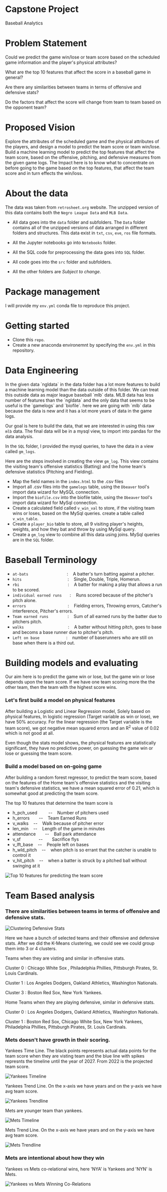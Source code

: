 # Capstone Project
Baseball Analytics

# Problem Statement

Could we predict the game win/lose or team score based on the scheduled game information and the player's physical attributes?

What are the top 10 features that affect the score in a baseball game in general?

Are there any similarities between teams in terms of offensive and defensive stats?

Do the factors that affect the score will change from team to team based on the opponent team?



# Proposed Vision

Explore the attributes of the scheduled game and the physical attributes of the players, and design a model to predict the team score or team win/lose.  Build a machine learning model to predict the top features that affect the team score, based on the offensive, pitching, and defensive measures from the given game logs. The Impact here is to know what to concentrate on before going to the game based on the top features, that affect the team score and in turn effects the win/loss.



# About the data

The data was taken from `retrosheet.org` website. The unzipped version of this data contains both the `Negro League Data` and `MLB Data`. 


* All data goes into the `data` folder and subfolders. The `Data` folder contains all of the unzipped versions of data arranged in different folders and structures. This data exist in `txt`, `csv`, `eve`, `ros` file formats.

* All the Jupyter notebooks go into `Notebooks` folder.

* All the SQL code for preprocessing the data goes into `SQL` folder.

* All code goes into the `src` folder and subfolders.

* All the other folders are *Subject to change*.



# Package management

I will provide my `env.yml` conda file to reproduce this project.


# Getting started

* Clone this `repo`.
* Create a new anaconda environemnt by specifying the `env.yml` in this repository.



# Data Engineering

<div style="text-align": justify>
In the given data `ngldata` in the data folder has a lot more features to build a machine learning model than the data outside of this folder. We can treat this outside data as major league baseball `mlb` data.  MLB data has less number of features than the `ngldata` and the only data that seems to be useful is the `gamelogs` and `biofile`. here we are going with `mlb` data because the data is new and it has a lot more years of data in the game logs.
</div>


Our goal is here to build the data, that we are interested in using this raw `mlb` data. The final data will be in a mysql view, to import into pandas for the data analysis.

In the `SQL` folder, I provided the mysql queries, to have the data in a view called `gm_logs`.

Here are the steps involved in creating the view `gm_log`. This view contains the visiting team's offensive statistics (Batting) and the home team's defensive statistics (Pitching and Fielding). 

* Map the field names in the `index.html`  to the .csv files
* Import all .csv files into the `gamelogs` table, using the `Dbeaver` tool's import data wizard for MySQL connection.
* Import the `biofile.csv` into the biofile table, using the `Dbeaver` tool's import data wizard for MySql connection.
* Create a calculated field called `v_win_val` to store, if the visiting team wins or loses, based on the MySql queries. create a table called `v_win_table`.
* Create a `player_bio` table to store, all 9 visiting player's heights, weights, and how they bat and throw by using MySql query.
* Create a `gm_log` view to combine all this data using joins. MySql
 queries are in the `SQL` folder.



# Baseball Terminology

* `at-bats` &emsp;&emsp;&emsp;&emsp;&emsp;&emsp;&emsp;&emsp;&nbsp; : &nbsp;&nbsp; A batter's turn batting against a pitcher.
* `hits`    &emsp;&emsp;&emsp;&emsp;&emsp;&emsp;&emsp;&emsp;&emsp;&emsp; : &nbsp;&nbsp;  Single, Double, Triple, Homerun.
* `rbi`   &emsp;&emsp;&emsp;&emsp;&emsp;&emsp;&emsp;&emsp;&emsp;&emsp;&nbsp;&nbsp;   : &nbsp;&nbsp; A batter for making a play that allows a run to be scored.
* `individual earned runs` &nbsp;&emsp; : &nbsp;&nbsp; Runs scored because of the pitcher's pitch alone.
* `errors`  &emsp;&emsp;&emsp;&emsp;&emsp;&emsp;&emsp;&emsp;&emsp; : &nbsp;&nbsp; Fielding errors, Throwing errors, Catcher's interference, Pitcher's errors.
* `Team earned runs` &emsp;&emsp;&emsp;&nbsp;&nbsp;&nbsp;  : &nbsp;&nbsp; Sum of all earned runs by the batter due to pitchers pitch.
* `walks` &emsp;&emsp;&emsp;&emsp;&emsp;&emsp;&emsp;&emsp;&emsp;&nbsp;&nbsp; : &nbsp;&nbsp; A batter without hitting pitch, goes to base and becoms a base runner due to pitcher's pitch.
* `Left on base` &emsp;&emsp;&emsp;&emsp;&emsp;&nbsp;&nbsp; : &nbsp;&nbsp; number of baserunners who are still on base when there is a third out.



# Building models and evaluating

Our aim here is to predict the game win or lose, but the game win or lose depends upon the team score. If we have one team scoring more the the other team, then the team with the highest score wins.


### Let's first build a model on physical features

After building a Logistic and Linear Regression model, Solely based on physical features, In logistic regression (Target variable as win or lose), we have 50% accuracy. For the linear regression (the Target variable is the team score), we got negative mean squared errors and an R<sup>2</sup> value of 0.02 which is not good at all.

Even though the stats model shows, the physical features are statistically significant, they have no predictive power, on guessing the game win or lose or guessing the team score.

### Build a model based on on-going game

After building a random forest regressor, to predict the team score, based on the features of the Home team's offensive statistics and the visiting team's defensive statistics, we have a mean squared error of 0.21, which is somewhat good at predicting the team score.

The top 10 features that determine the team score is

* h_pch_used &emsp;&emsp; -- &nbsp;&nbsp; Number of pitchers used
* h_errors &emsp;&nbsp;&nbsp; -- &nbsp;&nbsp; Team Earned Runs
* v_walks &nbsp;&nbsp; -- &nbsp;&nbsp; Walk because of pitcher error
* len_min &nbsp;&nbsp; -- &nbsp;&nbsp; Length of the game in minutes
* attendance &emsp;&nbsp;&nbsp; -- &nbsp;&nbsp; Ball park attendance
* v_sf &emsp;&emsp;&emsp;&nbsp;&nbsp; -- &emsp;&nbsp;&nbsp; Sacrifice flys
* v_lft_base &nbsp;&nbsp; -- &nbsp;&nbsp; People left on bases
* h_wld_pitch &nbsp;&nbsp; -- &nbsp;&nbsp;  when pitch is so errant that the catcher is unable to control it
* v_hit_pitch &nbsp;&nbsp; -- &nbsp;&nbsp; when a batter is struck by a pitched ball without swinging at it

![Top 10 features for predicting the team score](./Images/Top%2010%20Features%20CPU.png)

# Team Based analysis

### There are similarities between teams in terms of offensive and defensive stats.

![Clustering Defensive Stats](./Images/Number%20of%20clusters.png)

Here we have a bunch of selected teams and their offensive and defensive stats. After we did the K-Means clustering, we could see we could group them into 3 or 4 clusters. 

Teams when they are visting and similar in offensive stats. 

Cluster 0 : 
Chicago White Sox , Philadelphia Phillies, Pittsburgh Pirates, St. Louis Cardinals.

Cluster 1 :
Los Angeles Dodgers, Oakland Athletics, Washington Nationals.

Cluster 3 :
Boston Red Sox, New York Yankees. 

Home Teams when they are playing defensive, similar in defensive stats.

Cluster 0 :
Los Angeles Dodgers, Oakland Athletics, Washington Nationals.

Cluster 1 :
Boston Red Sox, Chicago White Sox, New York Yankees, Philadelphia Phillies, Pittsburgh Pirates, St. Louis Cardinals.


### Mets doesn't have growth in their scoring.

Yankees Time Line. The black points represents actual data points for the team score when they are visting team and the blue line with spikes represnts the timeline until the year of 2027. From 2022 is the projected team score.

![Yankees Timeline](./Images/Yankees%20Timeline.png)

Yankees Trend Line. On the x-axis we have years and on the y-axis we have avg team score.

![Yankees Trendline](./Images/Yankees%20Trendline.png)

Mets are younger team than yankees. 

![Mets Timeline](./Images/Mets%20Timeline.png)

Mets Trend Line. On the x-axis we have years and on the y-axis we have avg team score.

![Mets Trendline](./Images/Mets%20trendline.png)

### Mets are intentional about how they win

Yankees vs Mets co-relational wins, here 'NYA' is Yankees and 'NYN' is Mets.

![Yankees vs Mets Winning Co-Relations](./Images/Mets%20vs%20Yankees%20Stats.png)
